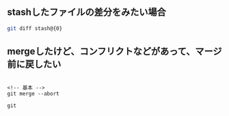 ## stashしたファイルの差分をみたい場合

```bash
git diff stash@{0}
```

## mergeしたけど、コンフリクトなどがあって、マージ前に戻したい

```command

<!-- 基本 -->
git merge --abort

git 
```

